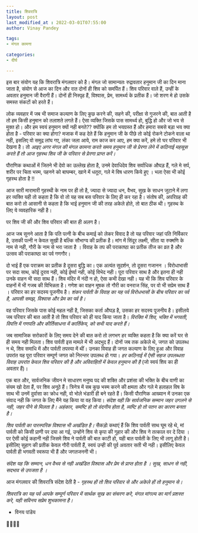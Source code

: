 ```yaml
---
title: शिवरात्रि
layout: post
last_modified_at : 2022-03-01T07:55:00
author: Vinay Pandey

tags:
- मंगल कामना

categories:
- दीर्घ

---
```


इस बार संयोग यह कि शिवरात्रि मंगलवार को है। मंगल जो सामान्यतः रुद्रावतार हनुमान जी का दिन माना जाता है, संयोग से आज का दिन और रात दोनों ही शिव को समर्पित हैं। शिव परिवार वाले हैं, उन्हीं के अवतार हनुमान जी वैरागी हैं। दोनों ही निस्पृह हैं, विश्वास, प्रेम, सामर्थ्य के प्रतीक हैं। जो शरण मे हो उसके समस्त संकटों को हरते हैं। 

लोक व्यवहार में जब भी समाज कल्याण के लिए कुछ करने की, सहने की, परीक्षा से गुजरने की, बात आती है तो हम किसी हनुमान को तलाशते लगते हैं। ऐसा व्यक्ति जिसके पास सामर्थ्य हो, बुद्धि हो और जो भय से मुक्त हो। और हम स्वयं हनुमान क्यों नही बनते?? क्योंकि हम तो भयग्रस्त हैं और हमारा सबसे बड़ा भय क्या होता है - परिवार का क्या होगा?  मजाक में कह देते हैं कि हनुमान जी के पीछे तो कोई रोकने टोकने वाला था नही, इसलिए वो समुद्र लांघ गए, लंका जला आये, राम काज कर आए, हम क्या करें, हमे तो घर परिवार भी देखना है।  तो *आइए अगर मंगल की मंगल कामना करते समय हनुमान जी से प्रेरणा लेने में कठिनाई महसूस करते हैं तो आज गृहस्थ शिव जी के परिवार से प्रेरणा प्राप्त करें।*

पौराणिक कथाओं में जितने भी देवो का उल्लेख होता है, उनमे देवाधिदेव शिव सर्वाधिक औघड़ हैं, गले मे सर्प, शरीर पर चिता भस्म, पहनने को बाघम्बर, खाने में धतूरा, गले मे विष धारण किये हुए । भला ऐसा भी कोई गृहस्थ होता है !!

आज सारी मारामारी गृहस्थी के नाम पर ही तो है, ज्यादा से ज्यादा धन, वैभव, सुख के साधन जुटाने में लगा हर व्यक्ति यही तो कहता है कि वो तो यह सब बस परिवार के लिए ही कर रहा है। संतोष की, अपरिग्रह की बात करो तो आसानी से कहता है कि भाई हनुमान जी की तरह अकेले होते, तो बात ठीक थी। गृहस्थ के लिए ये व्यवहारिक नही है।

पर शिव जी की और शिव परिवार की बात ही अलग है। 

आज जब सुनने आता है कि पति पत्नी के बीच कमाई को लेकर विवाद है तो यह परिवार जहां पति निर्विकार है, उसकी पत्नी न केवल सुखी है बल्कि सौभाग्य की प्रतीक है। मांग में सिंदूर लक्ष्मी, सीता या रुक्मणि के नाम से नही, गौरी के नाम से भरा जाता है । विवाह के तप की पराकाष्ठा का प्रतीक तीज का व्रत है और उत्सव की पराकाष्ठा का पर्व गणगौर। 

दो भाई हैं एक पराक्रम का प्रतीक है दूसरा बुद्धि का। एक अत्यंत सुदर्शन, तो दूसरा गजानन । विरोधाभासी पर सदा साथ, कोई दुराव नही, कोई ईर्ष्या नही, कोई विभेद नही। पूरा परिवार साथ है और इतना ही नही उनके वाहन भी सदा साथ हैं। शिव मंदिर में नंदी न हो, ऐसा कभी देखा नही। यह भी कि शिव परिवार के वाहनों में भी गजब की विभिन्नता है। गणेश का वाहन मूषक तो गौरी का वनराज सिंह, पर वो भी सप्रेम साथ हैं । परिवार का हर सदस्य पूजनीय है। *शंकर पार्वती के विवाह का यह पर्व विरोधभासों के बीच परिवार का पर्व है, आपसी समझ, विश्वास और प्रेम का पर्व है।* 

वह परिवार जिसके पास कोई महल नही है, जिसका कर्ता औघड़ है, उसका हर सदस्य पूजनीय है। इसीलये जब परिवार की बात आती है तो शिव परिवार को ही याद किया जाता है। *विरक्ति में शिव, भक्ति में भगवती, विपत्ति में गणपति और कीर्तिसाधना में कार्तिकेय, को सभी याद करते हैं।*

जब सामाजिक सरोकारों के लिए समय देने की बात करो तो लगभग हर व्यक्ति कहता है कि क्या करें घर से ही समय नही मिलता। शिव पार्वती इस मामले में भी अदभुद हैं। दोनों जब तक अकेले थे, जगत को उपलब्ध न थे, शिव समाधि में और पार्वती तपस्या में थीं। उनका विवाह ही जगत कल्याण के लिए हुआ और विवाह उपरांत यह पूरा परिवार सम्पूर्ण जगत को निरन्तर उपलब्ध हो गया।  *हर कठिनाई में ऐसी सहज उपलब्धता विवाह उपरांत केवल शिव परिवार की है और अविवाहितों में केवल हनुमान की है* (जो स्वयं शिव का ही अवतार हैं)। 

एक बात और, सार्वजनिक जीवन मे साधारण मनुष्य पद की शक्ति और प्रशंसा की भक्ति के बीच वाणी का संयम खो देता हैं, पर शिव अनूठे हैं। त्रिनेत्र में सब कुछ भस्म करने की क्षमता और गले मे हलाहल विष के साथ भी उनमें दुर्वासा का क्रोध नही, वो भोले भंडारी ही बने रहते हैं। किसी पौराणिक आख्यान में उनका एक संवाद नही कि जगत के लिए मैंने यह किया या वह किया। *संदेश यही कि सार्वजनिक सम्मान जहर उगलने से नही, जहर पीने से मिलता है। अहंकार, समष्टि हो तो वंदनीय होता है, व्यष्टि हो तो पतन का कारण बनता है।* 

*शिव पार्वती का पारस्परिक विश्वास भी अखंडित है।* सैकड़ो कथाएं हैं कि शिव पार्वती साथ घूम रहे थे, मां पार्वती को किसी प्राणी पर दया आ गई, उन्होंने शिव से कृपा की गुहार की और शिव ने तत्काल वर दे दिया । पर ऐसी कोई कहानी नही जिसमे शिव ने पार्वती की बात काटी हो, यही बात पार्वती के लिए भी लागू होती है। इसीलिए सुहाग की प्रतीक केवल गौरी पार्वती हैं, स्वयं उन्ही की पूर्व अवतार सती भी नही। इसीलिए केवल पार्वती ही भगवती स्वरूपा भी हैं और जगतजननी भी।   

*संदेश यह कि सम्मान, धन वैभव से नही अखंडित विश्वास और प्रेम से प्राप्त होता है । सुख, साधन से नही, सदभाव से उपजता है ।*

आज मंगलवार की शिवरात्रि संदेश देती है -
_गृहस्थ हों तो शिव परिवार से_
_और अकेले हों तो हनुमान से।_

*शिवरात्रि का यह पर्व आपके सम्पूर्ण परिवार में सार्थक सुख का संचरण करे, मंगल मांगल्य का मार्ग प्रशस्त करे, यही सविनय सप्रेम शुभकामना है।*

- विनय पांडेय

🙏🌷🌷🙏
